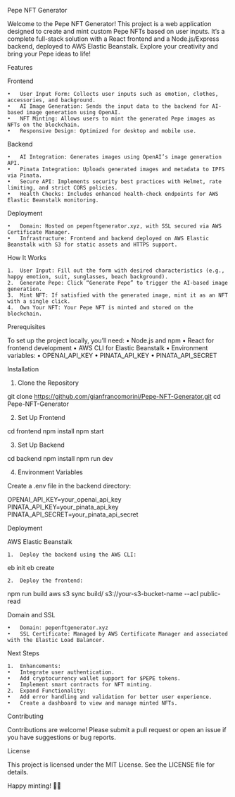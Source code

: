 Pepe NFT Generator

Welcome to the Pepe NFT Generator! This project is a web application designed to create and mint custom Pepe NFTs based on user inputs. It’s a complete full-stack solution with a React frontend and a Node.js/Express backend, deployed to AWS Elastic Beanstalk. Explore your creativity and bring your Pepe ideas to life!

Features

Frontend

	•	User Input Form: Collects user inputs such as emotion, clothes, accessories, and background.
	•	AI Image Generation: Sends the input data to the backend for AI-based image generation using OpenAI.
	•	NFT Minting: Allows users to mint the generated Pepe images as NFTs on the blockchain.
	•	Responsive Design: Optimized for desktop and mobile use.

Backend

	•	AI Integration: Generates images using OpenAI’s image generation API.
	•	Pinata Integration: Uploads generated images and metadata to IPFS via Pinata.
	•	Secure API: Implements security best practices with Helmet, rate limiting, and strict CORS policies.
	•	Health Checks: Includes enhanced health-check endpoints for AWS Elastic Beanstalk monitoring.

Deployment

	•	Domain: Hosted on pepenftgenerator.xyz, with SSL secured via AWS Certificate Manager.
	•	Infrastructure: Frontend and backend deployed on AWS Elastic Beanstalk with S3 for static assets and HTTPS support.

How It Works

	1.	User Input: Fill out the form with desired characteristics (e.g., happy emotion, suit, sunglasses, beach background).
	2.	Generate Pepe: Click “Generate Pepe” to trigger the AI-based image generation.
	3.	Mint NFT: If satisfied with the generated image, mint it as an NFT with a single click.
	4.	Own Your NFT: Your Pepe NFT is minted and stored on the blockchain.

Prerequisites

To set up the project locally, you’ll need:
	•	Node.js and npm
	•	React for frontend development
	•	AWS CLI for Elastic Beanstalk
	•	Environment variables:
	•	OPENAI_API_KEY
	•	PINATA_API_KEY
	•	PINATA_API_SECRET

Installation

1. Clone the Repository

git clone https://github.com/gianfrancomorini/Pepe-NFT-Generator.git
cd Pepe-NFT-Generator

2. Set Up Frontend

cd frontend
npm install
npm start

3. Set Up Backend

cd backend
npm install
npm run dev

4. Environment Variables

Create a .env file in the backend directory:

OPENAI_API_KEY=your_openai_api_key
PINATA_API_KEY=your_pinata_api_key
PINATA_API_SECRET=your_pinata_api_secret

Deployment

AWS Elastic Beanstalk

	1.	Deploy the backend using the AWS CLI:

eb init
eb create


	2.	Deploy the frontend:

npm run build
aws s3 sync build/ s3://your-s3-bucket-name --acl public-read



Domain and SSL

	•	Domain: pepenftgenerator.xyz
	•	SSL Certificate: Managed by AWS Certificate Manager and associated with the Elastic Load Balancer.

Next Steps

	1.	Enhancements:
	•	Integrate user authentication.
	•	Add cryptocurrency wallet support for $PEPE tokens.
	•	Implement smart contracts for NFT minting.
	2.	Expand Functionality:
	•	Add error handling and validation for better user experience.
	•	Create a dashboard to view and manage minted NFTs.

Contributing

Contributions are welcome! Please submit a pull request or open an issue if you have suggestions or bug reports.

License

This project is licensed under the MIT License. See the LICENSE file for details.

Happy minting! 🎨🐸